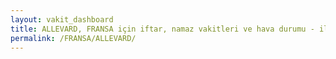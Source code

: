 ```yaml
---
layout: vakit_dashboard
title: ALLEVARD, FRANSA için iftar, namaz vakitleri ve hava durumu - ilçe/eyalet seç
permalink: /FRANSA/ALLEVARD/
---
```


<script type="text/javascript">
  var GLOBAL_COUNTRY = 'FRANSA';
  var GLOBAL_CITY = 'ALLEVARD';
  var GLOBAL_STATE = '';
  var lat = 72;
  var lon = 21;
</script>
